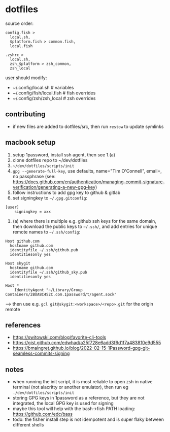 # dotfiles

source order: 

```
config.fish >
  local.sh, 
  $platform.fish > common.fish,
  local.fish

.zshrc >
  local.sh,
  zsh_$platform > zsh_common,
  zsh_local
```

user should modify:
* ~/.config/local.sh         # variables
* ~/.config/fish/local.fish  # fish overrides
* ~/.config/zsh/zsh_local    # zsh overrides

## contributing

* if new files are added to dotfiles/src, then run `restow` to update symlinks

## macbook setup

1. setup 1password, install ssh agent, then see 1.(a)
2. clone dotfiles repo to ~/dev/dotfiles
3. `~/dev/dotfiles/scripts/init`
4. `gpg --generate-full-key`, use defaults, name="Tim O'Connell", email=<github-email>, no passphrase
(see: https://docs.github.com/en/authentication/managing-commit-signature-verification/generating-a-new-gpg-key)
5. follow instructions to add gpg key to github & gitlab
6. set signingkey to `~/.gpg.gitconfig`:
```.gpg.gitconfig
[user]
    signingkey = xxx
```

1. (a) where there is multiple e.g. github ssh keys for the same domain, then download the public keys to `~/.ssh/`, and add entries for unique remote names to `~/.ssh/config`:
```
Host github.com
  hostname github.com
  identityfile ~/.ssh/github.pub
  identitiesonly yes

Host skygit
  hostname github.com
  identityfile ~/.ssh/github_sky.pub
  identitiesonly yes

Host *
    IdentityAgent "~/Library/Group Containers/2BUA8C4S2C.com.1password/t/agent.sock"
```
--> then use e.g. `gcl git@skygit:<workspace>/<repo>.git` for the origin remote

## references

* https://switowski.com/blog/favorite-cli-tools
* https://gist.github.com/edwhad/a25f728e6add3f6d1f7a483810e9d555
* https://bmaingret.github.io/blog/2022-02-15-1Password-gpg-git-seamless-commits-signing

## notes

* when running the init script, it is most reliable to open zsh in native terminal (not alacritty or another emulator), then run eg `./dev/dotfiles/scripts/init`
* storing GPG keys in 1password as a reference, but they are not integrated, the local GPG key is used for signing
* maybe this tool will help with the bash->fish PATH loading: https://github.com/edc/bass
* todo: the fisher install step is not idempotent and is super flaky between different shells


